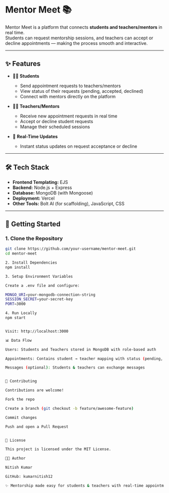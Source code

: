 # Mentor Meet 📚

Mentor Meet is a platform that connects **students and teachers/mentors** in real time.  
Students can request mentorship sessions, and teachers can accept or decline appointments — making the process smooth and interactive.  

---

## ✨ Features

- 👩‍🎓 **Students**
  - Send appointment requests to teachers/mentors  
  - View status of their requests (pending, accepted, declined)  
  - Connect with mentors directly on the platform  

- 👨‍🏫 **Teachers/Mentors**
  - Receive new appointment requests in real time  
  - Accept or decline student requests  
  - Manage their scheduled sessions  

- 🔔 **Real-Time Updates**
  - Instant status updates on request acceptance or decline  

---

## 🛠️ Tech Stack

- **Frontend Templating:** EJS  
- **Backend:** Node.js + Express  
- **Database:** MongoDB (with Mongoose)  
- **Deployment:** Vercel  
- **Other Tools:** Bolt AI (for scaffolding), JavaScript, CSS  

---

## 🚀 Getting Started

### 1. Clone the Repository
```bash
git clone https://github.com/your-username/mentor-meet.git
cd mentor-meet

2. Install Dependencies
npm install

3. Setup Environment Variables

Create a .env file and configure:

MONGO_URI=your-mongodb-connection-string
SESSION_SECRET=your-secret-key
PORT=3000

4. Run Locally
npm start


Visit: http://localhost:3000

📊 Data Flow

Users: Students and Teachers stored in MongoDB with role-based auth

Appointments: Contains student → teacher mapping with status (pending, accepted, declined)

Messages (optional): Students & teachers can exchange messages


🤝 Contributing

Contributions are welcome!

Fork the repo

Create a branch (git checkout -b feature/awesome-feature)

Commit changes

Push and open a Pull Request


📜 License

This project is licensed under the MIT License.

👨‍💻 Author

Nitish Kumar

GitHub: kumarnitish12

✨ Mentorship made easy for students & teachers with real-time appointment management.
